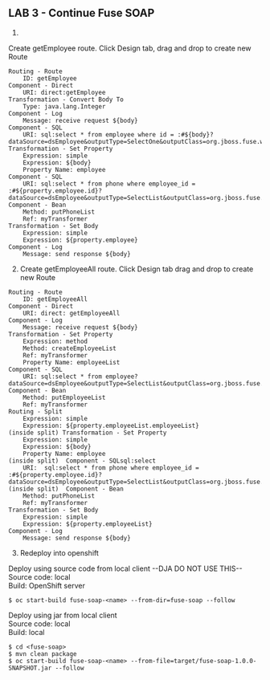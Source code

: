 
## LAB 3 - Continue Fuse SOAP

1. 

Create getEmployee route. Click Design tab, drag and drop to create new Route
```
Routing - Route
	ID: getEmployee
Component - Direct
	URI: direct:getEmployee
Transformation - Convert Body To
	Type: java.lang.Integer
Component - Log
	Message: receive request ${body}
Component - SQL
	URI: sql:select * from employee where id = :#${body}?dataSource=dsEmployee&outputType=SelectOne&outputClass=org.jboss.fuse.workshop.soap.Employee
Transformation - Set Property
	Expression: simple
	Expression: ${body}
	Property Name: employee
Component - SQL
	URI: sql:select * from phone where employee_id = :#${property.employee.id}?dataSource=dsEmployee&outputType=SelectList&outputClass=org.jboss.fuse.workshop.soap.Phone
Component - Bean
	Method: putPhoneList
	Ref: myTransformer
Transformation - Set Body
	Expression: simple
	Expression: ${property.employee}
Component - Log
	Message: send response ${body}
```

2. Create getEmployeeAll route. Click Design tab drag and drop to create new Route

```
Routing - Route
	ID: getEmployeeAll
Component - Direct
	URI: direct: getEmployeeAll
Component - Log
	Message: receive request ${body}
Transformation - Set Property
	Expression: method
	Method: createEmployeeList
	Ref: myTransformer
	Property Name: employeeList
Component - SQL
	URI: sql:select * from employee?dataSource=dsEmployee&outputType=SelectList&outputClass=org.jboss.fuse.workshop.soap.Employee
Component - Bean
	Method: putEmployeeList
	Ref: myTransformer
Routing - Split
	Expression: simple
	Expression: ${property.employeeList.employeeList}
(inside split) Transformation - Set Property
	Expression: simple
	Expression: ${body}
	Property Name: employee
(inside split) 	Component - SQLsql:select
	URI:  sql:select * from phone where employee_id = :#${property.employee.id}?dataSource=dsEmployee&outputType=SelectList&outputClass=org.jboss.fuse.workshop.soap.Phone
(inside split) 	Component - Bean
	Method: putPhoneList
	Ref: myTransformer	
Transformation - Set Body
	Expression: simple
	Expression: ${property.employeeList}
Component - Log
	Message: send response ${body}
```

3. Redeploy into openshift

Deploy using source code from local client --DJA DO NOT USE THIS--  
Source code: local  
Build: OpenShift server
```
$ oc start-build fuse-soap-<name> --from-dir=fuse-soap --follow
```

Deploy using jar from local client  
Source code: local  
Build: local
```
$ cd <fuse-soap>
$ mvn clean package
$ oc start-build fuse-soap-<name> --from-file=target/fuse-soap-1.0.0-SNAPSHOT.jar --follow
```
